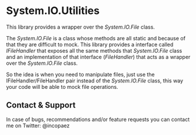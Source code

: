 System.IO.Utilities
===================

This library provides a wrapper over the _System.IO.File_ class. 

The _System.IO.File_ is a class whose methods are all static and because of that they are difficult to mock. This library provides a interface called _IFileHandler_ that exposes all the same methods that _System.IO.File_ class and an implementation of that interface (_FileHandler_) that acts as a wrapper over the _System.IO.File_ class.

So the idea is when you need to manipulate files, just use the IFileHandler/FileHandler pair instead of the _System.IO.File_  class, this way your code will be able to mock file operations.


Contact & Support
-----------------

In case of bugs, recommendations and/or feature requests you can contact me on Twitter: @incopaez



 
